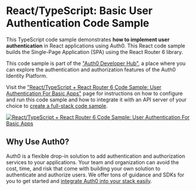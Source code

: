 # React/TypeScript: Basic User Authentication Code Sample

This TypeScript code sample demonstrates **how to implement user authentication** in React applications using Auth0. This React code sample builds the Single-Page Application (SPA) using the React Router 6 library.

This code sample is part of the ["Auth0 Developer Hub"](https://auth0.com/developers/hub), a place where you can explore the authentication and authorization features of the Auth0 Identity Platform.

Visit the ["React/TypeScript + React Router 6 Code Sample: User Authentication For Basic Apps"](https://auth0.com/developers/hub/code-samples/spa/react-typescript/basic-authentication-with-react-router-6) page for instructions on how to configure and run this code sample and how to integrate it with an API server of your choice to [create a full-stack code sample](https://auth0.com//developers/hub/code-samples/full-stack/hello-world/basic-access-control/spa).

[![React/TypeScript + React Router 6 Code Sample: User Authentication For Basic Apps](https://cdn.auth0.com/blog/hub/code-samples/spa/react-typescript/basic-authentication-with-react-router-6.png)](https://auth0.com/developers/hub/code-samples/spa/react-typescript/basic-authentication-with-react-router-6)

## Why Use Auth0?

Auth0 is a flexible drop-in solution to add authentication and authorization services to your applications. Your team and organization can avoid the cost, time, and risk that come with building your own solution to authenticate and authorize users. We offer tons of guidance and SDKs for you to get started and [integrate Auth0 into your stack easily](https://auth0.com/developers/hub/code-samples/full-stack).
